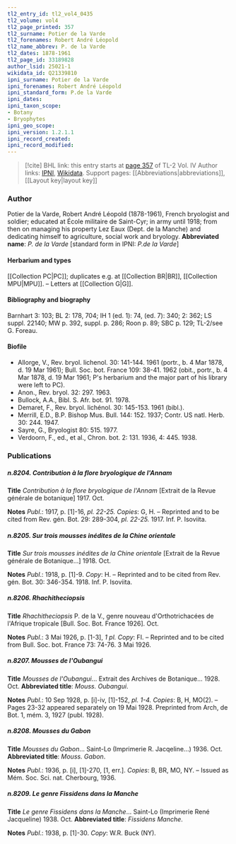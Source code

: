 ```yaml
---
tl2_entry_id: tl2_vol4_0435
tl2_volume: vol4
tl2_page_printed: 357
tl2_surname: Potier de la Varde
tl2_forenames: Robert André Léopold
tl2_name_abbrev: P. de la Varde
tl2_dates: 1878-1961
tl2_page_id: 33189828
author_lsid: 25021-1
wikidata_id: Q21339810
ipni_surname: Potier de la Varde
ipni_forenames: Robert André Léopold
ipni_standard_form: P.de la Varde
ipni_dates: 
ipni_taxon_scope: 
- Botany
- Bryophytes
ipni_geo_scope: 
ipni_version: 1.2.1.1
ipni_record_created: 
ipni_record_modified:
---
```


> [!cite] BHL link: this entry starts at [page 357](https://www.biodiversitylibrary.org/page/33189828) of TL-2 Vol. IV
> Author links: [IPNI](https://www.ipni.org/a/25021-1), [Wikidata](https://www.wikidata.org/wiki/Q21339810). Support pages: [[Abbreviations|abbreviations]], [[Layout key|layout key]]

### Author

Potier de la Varde, Robert André Léopold (1878-1961), French bryologist and soldier; educated at École militaire de Saint-Cyr; in army until 1918; from then on managing his property Lez Eaux (Dept. de la Manche) and dedicating himself to agriculture, social work and bryology. 
**Abbreviated name**: *P. de la Varde* \[standard form in IPNI: *P.de la Varde*\]

#### Herbarium and types

[[Collection PC|PC]]; duplicates e.g. at [[Collection BR|BR]], [[Collection MPU|MPU]]. – Letters at [[Collection G|G]].

#### Bibliography and biography

Barnhart 3: 103; BL 2: 178, 704; IH 1 (ed. 1): 74, (ed. 7): 340; 2: 362; LS suppl. 22140; MW p. 392, suppl. p. 286; Roon p. 89; SBC p. 129; TL-2/see G. Foreau.

#### Biofile

- Allorge, V., Rev. bryol. lichenol. 30: 141-144. 1961 (portr., b. 4 Mar 1878, d. 19 Mar 1961); Bull. Soc. bot. France 109: 38-41. 1962 (obit., portr., b. 4 Mar 1878, d. 19 Mar 1961; P's herbarium and the major part of his library were left to PC).
- Anon., Rev. bryol. 32: 297. 1963.
- Bullock, A.A., Bibl. S. Afr. bot. 91. 1978.
- Demaret, F., Rev. bryol. lichénol. 30: 145-153. 1961 (bibl.).
- Merrill, E.D., B.P. Bishop Mus. Bull. 144: 152. 1937; Contr. US natl. Herb. 30: 244. 1947.
- Sayre, G., Bryologist 80: 515. 1977.
- Verdoorn, F., ed., et al., Chron. bot. 2: 131. 1936, 4: 445. 1938.

### Publications

##### n.8204. Contribution à la flore bryologique de l'Annam

**Title**
*Contribution à la flore bryologique de l'Annam* \[Extrait de la Revue générale de botanique\] 1917. Oct.

**Notes**
*Publ*.: 1917, p. \[1\]-16, *pl. 22-25. Copies*: G, H. – Reprinted and to be cited from Rev. gén. Bot. 29: 289-304, *pl. 22-25.* 1917. Inf. P. Isoviita.

##### n.8205. Sur trois mousses inédites de la Chine orientale

**Title**
*Sur trois mousses inédites de la Chine orientale* \[Extrait de la Revue générale de Botanique...\] 1918. Oct.

**Notes**
*Publ*.: 1918, p. \[1\]-9. *Copy*: H. – Reprinted and to be cited from Rev. gén. Bot. 30: 346-354. 1918. Inf. P. Isoviita.

##### n.8206. Rhachitheciopsis

**Title**
*Rhachitheciopsis* P. de la V., genre nouveau d'Orthotrichacées de l'Afrique tropicale \[Bull. Soc. Bot. France 1926\]. Oct.

**Notes**
*Publ*.: 3 Mai 1926, p. \[1-3\], *1 pl. Copy*: FI. – Reprinted and to be cited from Bull. Soc. bot. France 73: 74-76. 3 Mai 1926.

##### n.8207. Mousses de l'Oubangui

**Title**
*Mousses de l'Oubangui*... Extrait des Archives de Botanique... 1928. Oct.
**Abbreviated title**: *Mouss. Oubangui*.

**Notes**
*Publ*.: 10 Sep 1928, p. \[i\]-iv, \[1\]-152, *pl. 1-4. Copies*: B, H, MO(2). – Pages 23-32 appeared separately on 19 Mai 1928. Preprinted from Arch, de Bot. 1, mém. 3, 1927 (publ. 1928).

##### n.8208. Mousses du Gabon

**Title**
*Mousses du Gabon*... Saint-Lo (Imprimerie R. Jacqeline...) 1936. Oct.
**Abbreviated title**: *Mouss. Gabon*.

**Notes**
*Publ*.: 1936, p. \[i\], \[1\]-270, \[1, err.\]. *Copies*: B, BR, MO, NY. – Issued as Mém. Soc. Sci. nat. Cherbourg, 1936.

##### n.8209. Le genre Fissidens dans la Manche

**Title**
*Le genre Fissidens dans la Manche*... Saint-Lo (Imprimerie René Jacqueline) 1938. Oct.
**Abbreviated title**: *Fissidens Manche*.

**Notes**
*Publ*.: 1938, p. \[1\]-30. *Copy*: W.R. Buck (NY).

